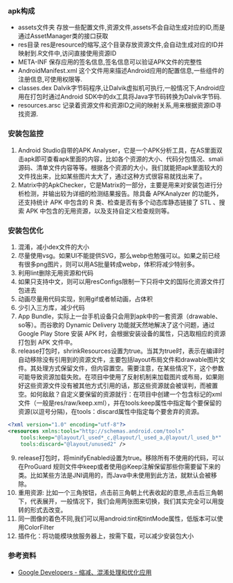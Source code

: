 
### apk构成

- assets文件夹   存放一些配置文件,资源文件,assets不会自动生成对应的ID,而是通过AssetManager类的接口获取
- res目录  res是resource的缩写,这个目录存放资源文件,会自动生成对应的ID并映射到.R文件中,访问直接使用资源ID
- META-INF  保存应用的签名信息,签名信息可以验证APK文件的完整性
- AndroidManifest.xml 这个文件用来描述Android应用的配置信息,一些组件的注册信息,可使用权限等.
- classes.dex Dalvik字节码程序,让Dalvik虚拟机可执行,一般情况下,Android应用在打包时通过Android SDK中的dx工具将Java字节码转换为Dalvik字节码.
- resources.arsc 记录着资源文件和资源ID之间的映射关系,用来根据资源ID寻找资源.

### 安装包监控

1. Android Studio自带的APK Analyser，它是一个APK分析工具，在AS里面双击apk即可查看apk里面的内容，比如各个资源的大小、代码分包情况、smali源码、清单文件内容等等。根据各个资源的大小，我们就能把apk里面较大的文件找出来，比如某些图片太大了，通过这种方式很容易就找出来了。
2. Matrix中的ApkChecker，它是Matrix的一部分，主要是用来对安装包进行分析检测，并输出较为详细的检测结果报告。除具备 APKAnalyzer 的功能外，还支持统计 APK 中包含的 R 类、检查是否有多个动态库静态链接了 STL 、搜索 APK 中包含的无用资源，以及支持自定义检查规则等。

### 安装包优化

1. 混淆，减小dex文件的大小
2. 尽量使用vsg。如果UI不能提供SVG，那么webp也勉强可以。如果之前已经有很多png图片，则可以用AS批量转成webp，体积将减少特别多。
3. 利用lint删除无用资源和代码
4. 如果只支持中文，则可以用resConfigs限制一下只将中文的国际化资源文件打包进去
5. 动画尽量用代码实现，别用gif或者帧动画，占体积
6. 少引入三方库，减少代码
7. App Bundle，实际上一台手机设备只会用到apk中的一套资源（drawable、so等）。而谷歌的 Dynamic Delivery 功能就天然地解决了这个问题，通过 Google Play Store 安装 APK 时，会根据安装设备的属性，只选取相应的资源打包到 APK 文件中。
8. release打包时，shrinkResources设置为true。当其为true时，表示在编译时自动移除没有引用到的资源文件，主要包括layout布局文件和drawable图片文件。其处理方式保留文件，但内容置空。需要注意，在某些情况下，这个参数可能导致资源加载失败。在项目中使用了反射机制来加载图片或布局，如果刚好这些资源文件没有被其他方式引用的话，那这些资源就会被误判，而被置空。如何敌敌？自定义要保留的资源就行：在项目中创建一个包含<resources>标记的xml文件（一般是res/raw/keep.xml），并在tools:keep属性中指定每个要保留的资源(以逗号分隔)，在tools：discard属性中指定每个要舍弃的资源。

```xml
<?xml version="1.0" encoding="utf-8"?>
<resources xmlns:tools="http://schemas.android.com/tools"
    tools:keep="@layout/l_used*_c,@layout/l_used_a,@layout/l_used_b*"
    tools:discard="@layout/unused2" />
```

9. release打包时，将minifyEnabled设置为true。移除所有不使用的代码，可以在ProGuard 规则文件中keep或者使用@Keep注解保留那些你需要留下来的类。比如某些方法是JNI调用的，而Java中未使用到此方法，就默认会被移除。
10. 重用资源: 比如一个三角按钮，点击前三角朝上代表收起的意思,点击后三角朝下，代表展开，一般情况下，我们会用两张图来切换，我们其实完全可以用旋转的形式去改变。
11. 同一图像的着色不同,我们可以用android:tint和tintMode属性，低版本可以使用ColorFilter
12. 插件化：将功能模块放服务器上，按需下载，可以减少安装包大小


### 参考资料

- [Google Developers - 缩减、混淆处理和优化应用](https://developer.android.com/studio/build/shrink-code?hl=zh-cn#shrink-code)